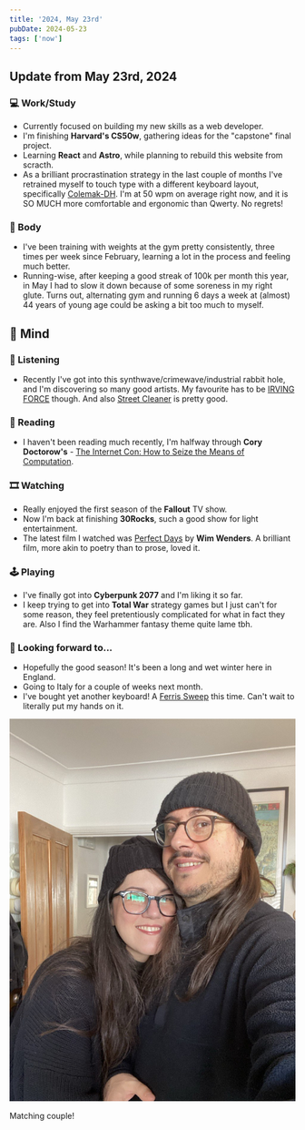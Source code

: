 ```yaml
---
title: '2024, May 23rd'
pubDate: 2024-05-23
tags: ['now']
---
```


## Update from May 23rd, 2024

### 💻 Work/Study

- Currently focused on building my new skills as a web developer.
- I'm finishing **Harvard's CS50w**, gathering ideas for the "capstone" final project.
- Learning **React** and **Astro**, while planning to rebuild this website from scracth.
- As a brilliant procrastination strategy in the last couple of months I've retrained myself to touch type with a different keyboard layout, specifically [Colemak-DH](https://colemakmods.github.io/mod-dh/). I'm at 50 wpm on average right now, and it is SO MUCH more comfortable and ergonomic than Qwerty. No regrets!

### 💪 Body

- I've been training with weights at the gym pretty consistently, three times per week since February, learning a lot in the process and feeling much better.
- Running-wise, after keeping a good streak of 100k per month this year, in May I had to slow it down because of some soreness in my right glute. Turns out, alternating gym and running 6 days a week at (almost) 44 years of young age could be asking a bit too much to myself.

## 🧠 Mind

### 🎵 Listening

- Recently I've got into this synthwave/crimewave/industrial rabbit hole, and I'm discovering so many good artists. My favourite has to be [IRVING FORCE](https://irvingforce.bandcamp.com/album/deep-clean-subdivision) though. And also [Street Cleaner](https://streetcleaner.bandcamp.com) is pretty good.

### 📖 Reading

- I haven't been reading much recently, I'm halfway through **Cory Doctorow's** - [The Internet Con: How to Seize the Means of Computation](https://www.goodreads.com/book/show/120806182-the-internet-con).

### 🎞️ Watching

- Really enjoyed the first season of the **Fallout** TV show.
- Now I'm back at finishing **30Rocks**, such a good show for light entertainment.
- The latest film I watched was [Perfect Days](https://www.themoviedb.org/movie/976893-perfect-days) by **Wim Wenders**. A brilliant film, more akin to poetry than to prose, loved it.

### 🕹️ Playing

- I've finally got into **Cyberpunk 2077** and I'm liking it so far.
- I keep trying to get into **Total War** strategy games but I just can't for some reason, they feel pretentiously complicated for what in fact they are. Also I find the Warhammer fantasy theme quite lame tbh.

### 🔭 Looking forward to...

- Hopefully the good season! It's been a long and wet winter here in England.
- Going to Italy for a couple of weeks next month.
- I've bought yet another keyboard! A [Ferris Sweep](https://github.com/davidphilipbarr/Sweep) this time. Can't wait to literally put my hands on it.

![me and Flavia](../posts/_images/2024-05-23-now/photo_2024-05-24_18-14-44.jpg)

<figcaption>Matching couple!</figcaption>
